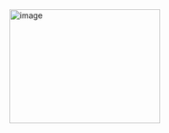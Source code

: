 <img width="265" height="200" alt="image" src="https://github.com/user-attachments/assets/c5921af8-5ead-4434-be5e-0dda72b2b55a" />
